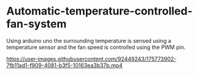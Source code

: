 # Automatic-temperature-controlled-fan-system
Using arduino uno the surrounding temperature is sensed using a temperature sensor and the fan speed is controlled using the PWM pin.

https://user-images.githubusercontent.com/92449243/175773902-7fb11ad1-f909-4081-b3f5-10163ea3b37b.mp4
